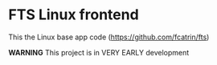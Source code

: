 # FTS Linux frontend

This the Linux base app code (https://github.com/fcatrin/fts)

**WARNING** This project is in VERY EARLY development

